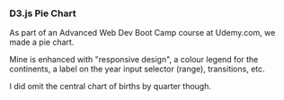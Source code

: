 ### D3.js Pie Chart

As part of an Advanced Web Dev Boot Camp course at Udemy.com, we made a pie
chart.


Mine is enhanced with "responsive design", a colour legend for the continents,
a label on the year input selector (range), transitions, etc.


I did omit the central chart of births by quarter though.
